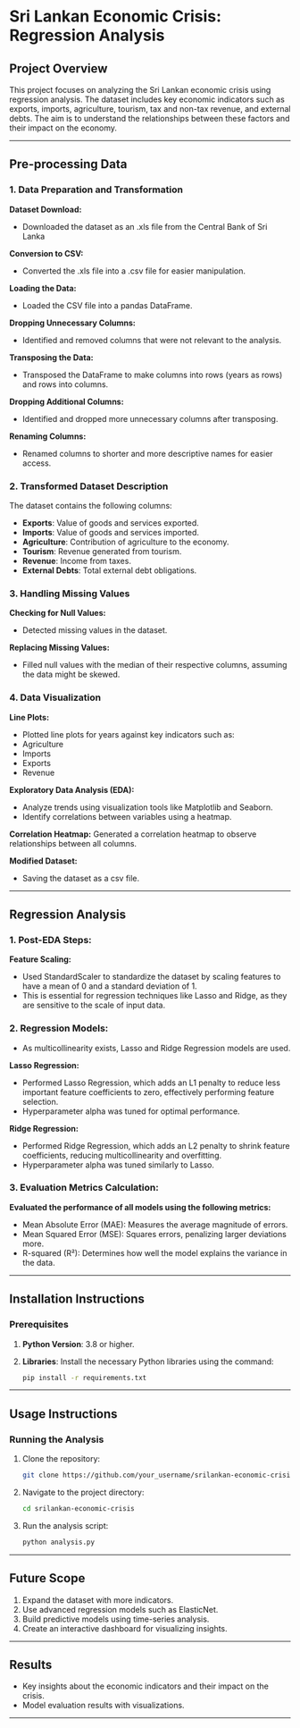 # Sri Lankan Economic Crisis: Regression Analysis

## Project Overview
This project focuses on analyzing the Sri Lankan economic crisis using regression analysis. 
The dataset includes key economic indicators such as exports, imports, agriculture, tourism, tax and non-tax revenue, and external debts. 
The aim is to understand the relationships between these factors and their impact on the economy.

---

## Pre-processing Data

### 1. Data Preparation and Transformation

**Dataset Download:**
- Downloaded the dataset as an .xls file from the Central Bank of Sri Lanka

**Conversion to CSV:**
- Converted the .xls file into a .csv file for easier manipulation.

**Loading the Data:**
- Loaded the CSV file into a pandas DataFrame.

**Dropping Unnecessary Columns:**
- Identified and removed columns that were not relevant to the analysis.

**Transposing the Data:**
- Transposed the DataFrame to make columns into rows (years as rows) and rows into columns.

**Dropping Additional Columns:**
- Identified and dropped more unnecessary columns after transposing.

**Renaming Columns:**
- Renamed columns to shorter and more descriptive names for easier access.

### 2. Transformed Dataset Description
The dataset contains the following columns:
- **Exports**: Value of goods and services exported.
- **Imports**: Value of goods and services imported.
- **Agriculture**: Contribution of agriculture to the economy.
- **Tourism**: Revenue generated from tourism.
- **Revenue**: Income from taxes.
- **External Debts**: Total external debt obligations.

### 3. Handling Missing Values

**Checking for Null Values:**
- Detected missing values in the dataset.

**Replacing Missing Values:**
- Filled null values with the median of their respective columns, assuming the data might be skewed.


### 4. Data Visualization

**Line Plots:**
- Plotted line plots for years against key indicators such as:
- Agriculture
- Imports
- Exports
- Revenue

**Exploratory Data Analysis (EDA):**
- Analyze trends using visualization tools like Matplotlib and Seaborn.
- Identify correlations between variables using a heatmap.

**Correlation Heatmap:**
Generated a correlation heatmap to observe relationships between all columns.

**Modified Dataset:**
- Saving the dataset as a csv file.

---

## Regression Analysis

### 1. Post-EDA Steps: 
   
**Feature Scaling:**
- Used StandardScaler to standardize the dataset by scaling features to have a mean of 0 and a standard deviation of 1.
- This is essential for regression techniques like Lasso and Ridge, as they are sensitive to the scale of input data.

### 2. Regression Models:

- As multicollinearity exists, Lasso and Ridge Regression models are used.
  
**Lasso Regression:**
- Performed Lasso Regression, which adds an L1 penalty to reduce less important feature coefficients to zero, effectively performing feature selection.
- Hyperparameter alpha was tuned for optimal performance.

**Ridge Regression:**
- Performed Ridge Regression, which adds an L2 penalty to shrink feature coefficients, reducing multicollinearity and overfitting.
- Hyperparameter alpha was tuned similarly to Lasso.

### 3. Evaluation Metrics Calculation:

**Evaluated the performance of all models using the following metrics:**
- Mean Absolute Error (MAE): Measures the average magnitude of errors.
- Mean Squared Error (MSE): Squares errors, penalizing larger deviations more.
- R-squared (R²): Determines how well the model explains the variance in the data.

---

## Installation Instructions

### Prerequisites
1. **Python Version**: 3.8 or higher.
2. **Libraries**: Install the necessary Python libraries using the command:

   ```bash
   pip install -r requirements.txt


---

## Usage Instructions

### Running the Analysis
1. Clone the repository:
   ```bash
   git clone https://github.com/your_username/srilankan-economic-crisis.git
   ```
2. Navigate to the project directory:
   ```bash
   cd srilankan-economic-crisis
   ```
3. Run the analysis script:
   ```bash
   python analysis.py
   ```
   
---

## Future Scope
1. Expand the dataset with more indicators.
2. Use advanced regression models such as ElasticNet.
3. Build predictive models using time-series analysis.
4. Create an interactive dashboard for visualizing insights.

---

## Results
- Key insights about the economic indicators and their impact on the crisis.
- Model evaluation results with visualizations.

---

